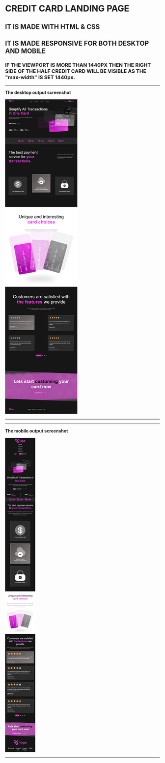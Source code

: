 # CREDIT CARD LANDING PAGE

## IT IS MADE WITH HTML & CSS 

## IT IS MADE RESPONSIVE FOR BOTH DESKTOP AND MOBILE

### IF THE VIEWPORT IS MORE THAN 1440PX THEN THE RIGHT SIDE OF THE HALF CREDIT CARD WILL BE VISIBLE AS THE "max-width" IS SET 1440px. 

--------------------------------------------------

**The desktop output screenshot**

![myPC-DESKTOP-OUTPUT](./myPC-DESKTOP-OUTPUT.png)


--------------------------------------------------
--------------------------------------------------

**The mobile output screenshot**

![MOBILE-OUTPUT](./MOBILE-OUTPUT.png)


--------------------------------------------------